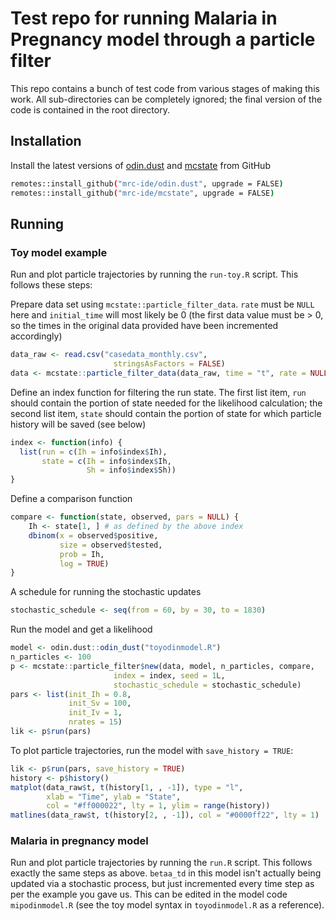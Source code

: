 # Test repo for running Malaria in Pregnancy model through a particle filter
This repo contains a bunch of test code from various stages of making this work. 
All sub-directories can be completely ignored; the final version of the code
is contained in the root directory.

## Installation
Install the latest versions of [odin.dust](https://github.com/mrc-ide/odin.dust) and 
[mcstate](https://github.com/mrc-ide/mcstate/) from GitHub

```bash
remotes::install_github("mrc-ide/odin.dust", upgrade = FALSE)
remotes::install_github("mrc-ide/mcstate", upgrade = FALSE)
```

## Running
### Toy model example

Run and plot particle trajectories by running the `run-toy.R` script. 
This follows these steps:

Prepare data set using `mcstate::particle_filter_data`.
`rate` must be `NULL` here and `initial_time` will most likely be 0 (the first data value must be > 0, 
so the times in the original data provided have been incremented accordingly)

```r
data_raw <- read.csv("casedata_monthly.csv",
                       stringsAsFactors = FALSE)
data <- mcstate::particle_filter_data(data_raw, time = "t", rate = NULL, initial_time = 0)
```

Define an index function for filtering the run state. The first list item, `run` should contain the 
portion of state needed for the likelihood calculation; the second list item, `state` should contain the 
portion of state for which particle history will be saved (see below)

```r
index <- function(info) {
  list(run = c(Ih = info$index$Ih),
       state = c(Ih = info$index$Ih,
                 Sh = info$index$Sh))
}
```

Define a comparison function
```r
compare <- function(state, observed, pars = NULL) {
    Ih <- state[1, ] # as defined by the above index
    dbinom(x = observed$positive,
           size = observed$tested,
           prob = Ih,
           log = TRUE)
}
```

A schedule for running the stochastic updates 
```r
stochastic_schedule <- seq(from = 60, by = 30, to = 1830)
```

Run the model and get a likelihood

```r
model <- odin.dust::odin_dust("toyodinmodel.R")
n_particles <- 100
p <- mcstate::particle_filter$new(data, model, n_particles, compare,
                       index = index, seed = 1L,
                       stochastic_schedule = stochastic_schedule)
pars <- list(init_Ih = 0.8,
             init_Sv = 100,
             init_Iv = 1,
             nrates = 15)
lik <- p$run(pars)
```

To plot particle trajectories, run the model with `save_history = TRUE`:

```r
lik <- p$run(pars, save_history = TRUE)
history <- p$history()
matplot(data_raw$t, t(history[1, , -1]), type = "l",
        xlab = "Time", ylab = "State",
        col = "#ff000022", lty = 1, ylim = range(history))
matlines(data_raw$t, t(history[2, , -1]), col = "#0000ff22", lty = 1)

```

### Malaria in pregnancy model
Run and plot particle trajectories by running the `run.R` script.
This follows exactly the same steps as above. `betaa_td` in this model isn't actually being updated via a stochastic process,
 but just incremented every time step as per the example you gave us. This can be edited in the model code `mipodinmodel.R` (see the toy model syntax in `toyodinmodel.R` as a reference).
